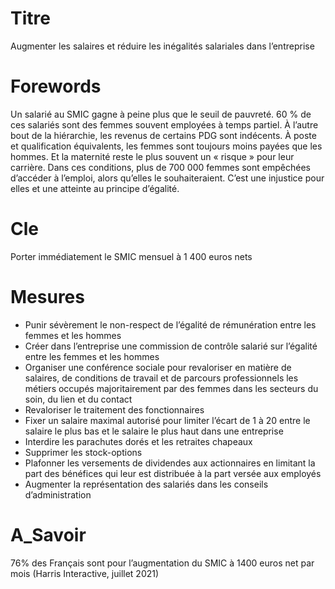 # Titre
Augmenter les salaires et réduire les inégalités salariales dans l’entreprise

# Forewords

Un salarié au SMIC gagne à peine plus que le seuil de pauvreté. 60 % de ces salariés sont des femmes souvent employées à temps partiel. À l’autre bout de la hiérarchie, les revenus de certains PDG sont indécents. À poste et qualification équivalents, les femmes sont toujours moins payées que les hommes. Et la maternité reste le plus souvent un « risque »
pour leur carrière. Dans ces conditions, plus de 700 000 femmes sont empêchées d’accéder à l’emploi, alors qu’elles le souhaiteraient. C’est une injustice pour elles et une atteinte au principe d’égalité.

# Cle
Porter immédiatement le SMIC mensuel à 1 400 euros nets

# Mesures

* Punir sévèrement le non-respect de l’égalité de rémunération entre les femmes et les hommes
* Créer dans l’entreprise une commission de contrôle salarié sur l’égalité entre les femmes et les hommes
* Organiser une conférence sociale pour revaloriser en matière de salaires, de conditions de travail et de parcours professionnels les métiers occupés majoritairement par des femmes dans les secteurs du soin, du lien et du contact
* Revaloriser le traitement des fonctionnaires
* Fixer un salaire maximal autorisé pour limiter l’écart de 1 à 20 entre le salaire le plus bas et le salaire le plus haut dans une entreprise
* Interdire les parachutes dorés et les retraites chapeaux
* Supprimer les stock-options
* Plafonner les versements de dividendes aux actionnaires en limitant la part des bénéfices qui leur est distribuée à la part versée aux employés
* Augmenter la représentation des salariés dans les conseils d’administration

# A_Savoir

76% des Français sont pour l’augmentation du SMIC à 1400 euros net par mois (Harris Interactive, juillet 2021)